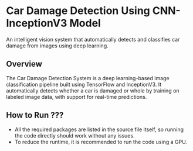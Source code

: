 # Car Damage Detection Using CNN-InceptionV3 Model 

An intelligent vision system that automatically detects and classifies car damage from images using deep learning.

<!--![User Dashboard](./frontend/public/assets/user.png)-->

## Overview

The Car Damage Detection System is a deep learning-based image classification pipeline built using TensorFlow and InceptionV3. It automatically detects whether a car is damaged or whole by training on labeled image data, with support for real-time predictions.

## How to Run ???

- All the required packages are listed in the source file itself, so running the code directly should work without any issues.
- To reduce the runtime, it is recommended to run the code using a GPU.
